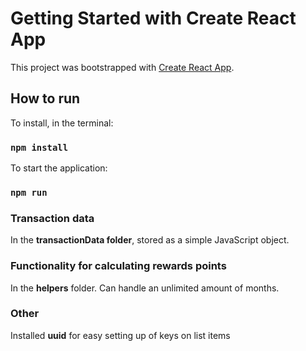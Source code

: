 # Getting Started with Create React App

This project was bootstrapped with [Create React App](https://github.com/facebook/create-react-app).

## How to run

To install, in the terminal:
### `npm install`
To start the application:
### `npm run`

### Transaction data

In the **transactionData folder**, stored as a simple JavaScript object.

### Functionality for calculating rewards points

In the **helpers** folder. Can handle an unlimited amount of months.

### Other 

Installed **uuid** for easy setting up of keys on list items
